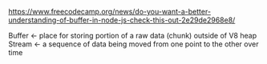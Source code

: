 
https://www.freecodecamp.org/news/do-you-want-a-better-understanding-of-buffer-in-node-js-check-this-out-2e29de2968e8/

Buffer <- place for storing portion of a raw data (chunk) outside of V8 heap
Stream <- a sequence of data being moved from one point to the other over time
